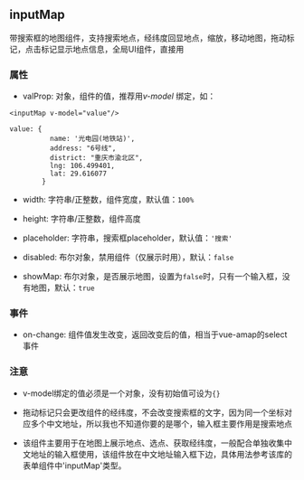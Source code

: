 ## inputMap
带搜索框的地图组件，支持搜索地点，经纬度回显地点，缩放，移动地图，拖动标记，点击标记显示地点信息，全局UI组件，直接用

### 属性
* valProp: 对象，组件的值，推荐用*v-model* 绑定，如：
```angular2html
<inputMap v-model="value"/>

value: {
          name: '光电园(地铁站)',
          address: "6号线",
          district: "重庆市渝北区",
          lng: 106.499401,
          lat: 29.616077
        }
```

* width: 字符串/正整数，组件宽度，默认值：`100%`

* height: 字符串/正整数，组件高度

* placeholder: 字符串，搜索框placeholder，默认值：`'搜索'`

* disabled: 布尔对象，禁用组件（仅展示时用），默认：`false`

* showMap: 布尔对象，是否展示地图，设置为`false`时，只有一个输入框，没有地图，默认：`true`
### 事件
* on-change: 组件值发生改变，返回改变后的值，相当于vue-amap的select事件
### 注意
* v-model绑定的值必须是一个对象，没有初始值可设为`{}`

* 拖动标记只会更改组件的经纬度，不会改变搜索框的文字，因为同一个坐标对应多个中文地址，所以我也不知道你要的是哪个，输入框主要作用是搜索地点

* 该组件主要用于在地图上展示地点、选点、获取经纬度，一般配合单独收集中文地址的输入框使用，该组件放在中文地址输入框下边，具体用法参考该库的表单组件中'inputMap'类型。
